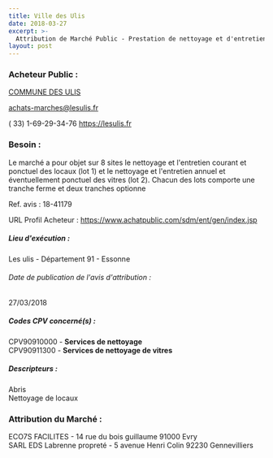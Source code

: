 ```yaml
---
title: Ville des Ulis
date: 2018-03-27
excerpt: >-
  Attribution de Marché Public - Prestation de nettoyage et d'entretien des locaux et des vitres de bâtiments communaux
layout: post
---
```


### Acheteur Public : 
<a href="/acheteur-136/siren-219106929"> COMMUNE DES ULIS</a><br/>



achats-marches@lesulis.fr

( 33) 1-69-29-34-76
https://lesulis.fr
### Besoin :

Le marché a pour objet sur 8 sites le nettoyage et l'entretien courant et ponctuel des locaux (lot 1) et le nettoyage et l'entretien annuel et éventuellement ponctuel des vitres (lot 2). Chacun des lots comporte une tranche ferme et deux tranches optionne

Ref. avis : 18-41179

URL Profil Acheteur : https://www.achatpublic.com/sdm/ent/gen/index.jsp

##### Lieu d'exécution :

Les ulis - Département 91 - Essonne

###### Date de publication de l'avis d'attribution : 
27/03/2018

##### Codes CPV concerné(s) :
CPV90910000 - **Services de nettoyage** <br/>
CPV90911300 - **Services de nettoyage de vitres** <br/>

##### Descripteurs :
Abris <br/>
Nettoyage de locaux <br/>

### Attribution du Marché :
ECO7S FACILITES - 14 rue du bois guillaume 91000 Evry <br/>
SARL EDS Labrenne propreté - 5 avenue Henri Colin 92230 Gennevilliers <br/>
